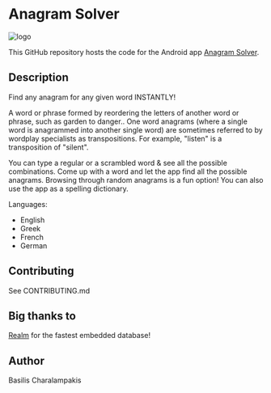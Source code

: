 Anagram Solver
==============

![logo](
https://raw.githubusercontent.com/charbgr/Anagram-Solver/master/app/src/main/res/drawable-xxhdpi/ic_launcher.png "Anagram Solver")

This GitHub repository hosts the code for the Android app [Anagram Solver](https://play.google.com/store/apps/details?id=com.bmpak.anagramsolver).

Description
-----------
Find any anagram for any given word INSTANTLY!

A word or phrase formed by reordering the letters of another word or phrase, such as garden to danger..
One word anagrams (where a single word is anagrammed into another single word) are sometimes referred to by wordplay specialists as transpositions. For example, "listen" is a transposition of "silent". 

You can type a regular or a scrambled word & see all the possible combinations.
Come up with a word and let the app find all the possible anagrams.
Browsing through random anagrams is a fun option!
You can also use the app as a spelling dictionary.

Languages:
* English
* Greek
* French
* German

Contributing
------------
See CONTRIBUTING.md

Big thanks to
-------------
[Realm](http://realm.io/news/realm-for-android/) for the fastest embedded database!

Author
------
Basilis Charalampakis
